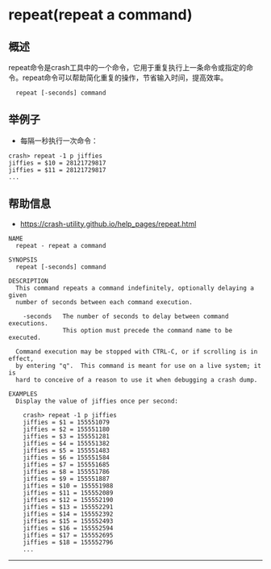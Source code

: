 # repeat(repeat a command)

## 概述

repeat命令是crash工具中的一个命令，它用于重复执行上一条命令或指定的命令。repeat命令可以帮助简化重复的操作，节省输入时间，提高效率。

```shell
  repeat [-seconds] command
```

## 举例子

- 每隔一秒执行一次命令：

```
crash> repeat -1 p jiffies
jiffies = $10 = 28121729817
jiffies = $11 = 28121729817
...
```

## 帮助信息

* <https://crash-utility.github.io/help_pages/repeat.html>

```
NAME
  repeat - repeat a command

SYNOPSIS
  repeat [-seconds] command

DESCRIPTION
  This command repeats a command indefinitely, optionally delaying a given
  number of seconds between each command execution.

    -seconds   The number of seconds to delay between command executions.
               This option must precede the command name to be executed.

  Command execution may be stopped with CTRL-C, or if scrolling is in effect,
  by entering "q".  This command is meant for use on a live system; it is
  hard to conceive of a reason to use it when debugging a crash dump.

EXAMPLES
  Display the value of jiffies once per second:

    crash> repeat -1 p jiffies
    jiffies = $1 = 155551079
    jiffies = $2 = 155551180
    jiffies = $3 = 155551281
    jiffies = $4 = 155551382
    jiffies = $5 = 155551483
    jiffies = $6 = 155551584
    jiffies = $7 = 155551685
    jiffies = $8 = 155551786
    jiffies = $9 = 155551887
    jiffies = $10 = 155551988
    jiffies = $11 = 155552089
    jiffies = $12 = 155552190
    jiffies = $13 = 155552291
    jiffies = $14 = 155552392
    jiffies = $15 = 155552493
    jiffies = $16 = 155552594
    jiffies = $17 = 155552695
    jiffies = $18 = 155552796
    ...

```

---
